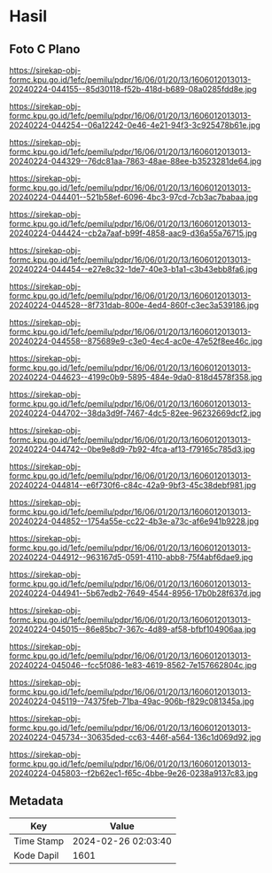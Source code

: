 # Hasil

## Foto C Plano

https://sirekap-obj-formc.kpu.go.id/1efc/pemilu/pdpr/16/06/01/20/13/1606012013013-20240224-044155--85d30118-f52b-418d-b689-08a0285fdd8e.jpg

https://sirekap-obj-formc.kpu.go.id/1efc/pemilu/pdpr/16/06/01/20/13/1606012013013-20240224-044254--06a12242-0e46-4e21-94f3-3c925478b61e.jpg

https://sirekap-obj-formc.kpu.go.id/1efc/pemilu/pdpr/16/06/01/20/13/1606012013013-20240224-044329--76dc81aa-7863-48ae-88ee-b3523281de64.jpg

https://sirekap-obj-formc.kpu.go.id/1efc/pemilu/pdpr/16/06/01/20/13/1606012013013-20240224-044401--521b58ef-6096-4bc3-97cd-7cb3ac7babaa.jpg

https://sirekap-obj-formc.kpu.go.id/1efc/pemilu/pdpr/16/06/01/20/13/1606012013013-20240224-044424--cb2a7aaf-b99f-4858-aac9-d36a55a76715.jpg

https://sirekap-obj-formc.kpu.go.id/1efc/pemilu/pdpr/16/06/01/20/13/1606012013013-20240224-044454--e27e8c32-1de7-40e3-b1a1-c3b43ebb8fa6.jpg

https://sirekap-obj-formc.kpu.go.id/1efc/pemilu/pdpr/16/06/01/20/13/1606012013013-20240224-044528--8f731dab-800e-4ed4-860f-c3ec3a539186.jpg

https://sirekap-obj-formc.kpu.go.id/1efc/pemilu/pdpr/16/06/01/20/13/1606012013013-20240224-044558--875689e9-c3e0-4ec4-ac0e-47e52f8ee46c.jpg

https://sirekap-obj-formc.kpu.go.id/1efc/pemilu/pdpr/16/06/01/20/13/1606012013013-20240224-044623--4199c0b9-5895-484e-9da0-818d4578f358.jpg

https://sirekap-obj-formc.kpu.go.id/1efc/pemilu/pdpr/16/06/01/20/13/1606012013013-20240224-044702--38da3d9f-7467-4dc5-82ee-96232669dcf2.jpg

https://sirekap-obj-formc.kpu.go.id/1efc/pemilu/pdpr/16/06/01/20/13/1606012013013-20240224-044742--0be9e8d9-7b92-4fca-af13-f79165c785d3.jpg

https://sirekap-obj-formc.kpu.go.id/1efc/pemilu/pdpr/16/06/01/20/13/1606012013013-20240224-044814--e6f730f6-c84c-42a9-9bf3-45c38debf981.jpg

https://sirekap-obj-formc.kpu.go.id/1efc/pemilu/pdpr/16/06/01/20/13/1606012013013-20240224-044852--1754a55e-cc22-4b3e-a73c-af6e941b9228.jpg

https://sirekap-obj-formc.kpu.go.id/1efc/pemilu/pdpr/16/06/01/20/13/1606012013013-20240224-044912--963167d5-0591-4110-abb8-75f4abf6dae9.jpg

https://sirekap-obj-formc.kpu.go.id/1efc/pemilu/pdpr/16/06/01/20/13/1606012013013-20240224-044941--5b67edb2-7649-4544-8956-17b0b28f637d.jpg

https://sirekap-obj-formc.kpu.go.id/1efc/pemilu/pdpr/16/06/01/20/13/1606012013013-20240224-045015--86e85bc7-367c-4d89-af58-bfbf104906aa.jpg

https://sirekap-obj-formc.kpu.go.id/1efc/pemilu/pdpr/16/06/01/20/13/1606012013013-20240224-045046--fcc5f086-1e83-4619-8562-7e157662804c.jpg

https://sirekap-obj-formc.kpu.go.id/1efc/pemilu/pdpr/16/06/01/20/13/1606012013013-20240224-045119--74375feb-71ba-49ac-906b-f829c081345a.jpg

https://sirekap-obj-formc.kpu.go.id/1efc/pemilu/pdpr/16/06/01/20/13/1606012013013-20240224-045734--30635ded-cc63-446f-a564-136c1d069d92.jpg

https://sirekap-obj-formc.kpu.go.id/1efc/pemilu/pdpr/16/06/01/20/13/1606012013013-20240224-045803--f2b62ec1-f65c-4bbe-9e26-0238a9137c83.jpg


## Metadata

| Key        | Value               |
| ---------- | ------------------- |
| Time Stamp | 2024-02-26 02:03:40 |
| Kode Dapil | 1601                |



